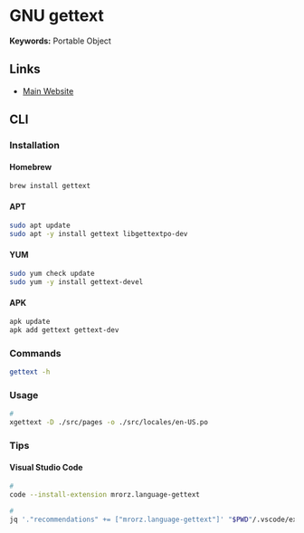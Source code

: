 # GNU gettext

**Keywords:** Portable Object

## Links

- [Main Website](https://gnu.org/software/gettext/)

## CLI

### Installation

#### Homebrew

```sh
brew install gettext
```

#### APT

```sh
sudo apt update
sudo apt -y install gettext libgettextpo-dev
```

#### YUM

```sh
sudo yum check update
sudo yum -y install gettext-devel
```

#### APK

```sh
apk update
apk add gettext gettext-dev
```

### Commands

```sh
gettext -h
```

### Usage

```sh
#
xgettext -D ./src/pages -o ./src/locales/en-US.po
```

### Tips

#### Visual Studio Code

```sh
#
code --install-extension mrorz.language-gettext

#
jq '."recommendations" += ["mrorz.language-gettext"]' "$PWD"/.vscode/extensions.json | sponge "$PWD"/.vscode/extensions.json
```
